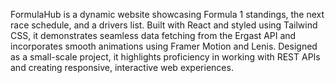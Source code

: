 FormulaHub is a dynamic website showcasing Formula 1 standings, the next race schedule, and a drivers list. Built with React and styled using Tailwind CSS, it demonstrates seamless data fetching from the Ergast API and incorporates smooth animations using Framer Motion and Lenis. Designed as a small-scale project, it highlights proficiency in working with REST APIs and creating responsive, interactive web experiences.
